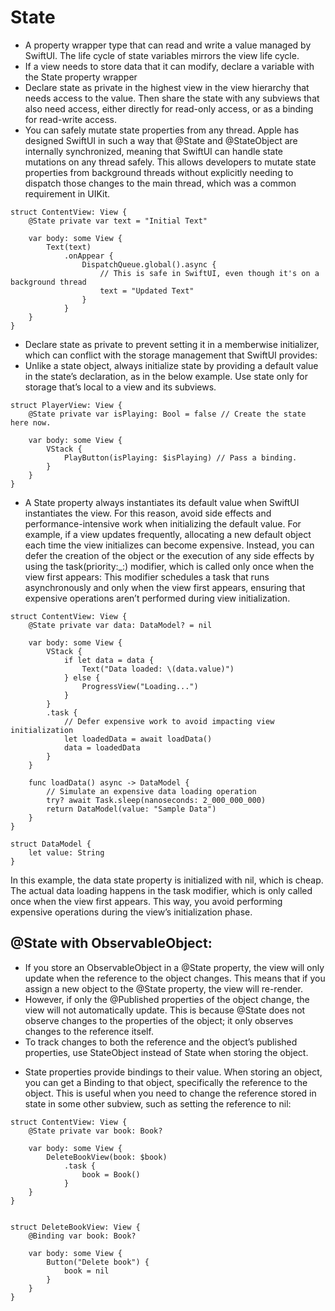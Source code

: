 
# State
* A property wrapper type that can read and write a value managed by SwiftUI. The life cycle of state
variables mirrors the view life cycle.
* If a view needs to store data that it can modify, declare a variable with the State property wrapper
* Declare state as private in the highest view in the view hierarchy that needs access to the value.
Then share the state with any subviews that also need access, either directly for read-only access, or
as a binding for read-write access. 
* You can safely mutate state properties from any thread. Apple has designed SwiftUI in such a way that
@State and @StateObject are internally synchronized, meaning that SwiftUI can handle state mutations on
any thread safely. This allows developers to mutate state properties from background threads without
explicitly needing to dispatch those changes to the main thread, which was a common requirement in
UIKit.
```
struct ContentView: View {
    @State private var text = "Initial Text"

    var body: some View {
        Text(text)
            .onAppear {
                DispatchQueue.global().async {
                    // This is safe in SwiftUI, even though it's on a background thread
                    text = "Updated Text"
                }
            }
    }
}
```
* Declare state as private to prevent setting it in a memberwise initializer, which can conflict with 
the storage management that SwiftUI provides:
* Unlike a state object, always initialize state by providing a default value in the state’s
declaration, as in the below example. Use state only for storage that’s local to a view and its
subviews.
```
struct PlayerView: View {
    @State private var isPlaying: Bool = false // Create the state here now.

    var body: some View {
        VStack {
            PlayButton(isPlaying: $isPlaying) // Pass a binding.
        }
    }
}
```
* A State property always instantiates its default value when SwiftUI instantiates the view. For this
reason, avoid side effects and performance-intensive work when initializing the default value. 
For example, if a view updates frequently, allocating a new default object each time the view
initializes can become expensive. Instead, you can defer the creation of the object or the execution of
any side effects by  using the task(priority:_:) modifier, which is called only once when the view 
first appears: This modifier schedules a task that runs asynchronously and only when the view first
appears, ensuring that expensive operations aren’t performed during view initialization.
```
struct ContentView: View {
    @State private var data: DataModel? = nil

    var body: some View {
        VStack {
            if let data = data {
                Text("Data loaded: \(data.value)")
            } else {
                ProgressView("Loading...")
            }
        }
        .task {
            // Defer expensive work to avoid impacting view initialization
            let loadedData = await loadData()
            data = loadedData
        }
    }

    func loadData() async -> DataModel {
        // Simulate an expensive data loading operation
        try? await Task.sleep(nanoseconds: 2_000_000_000)
        return DataModel(value: "Sample Data")
    }
}

struct DataModel {
    let value: String
}
```
In this example, the data state property is initialized with nil, which is cheap. The actual data
loading happens in the task modifier, which is only called once when the view first appears. This way,
you avoid performing expensive operations during the view’s initialization phase.

## @State with ObservableObject:
- If you store an ObservableObject in a @State property, the view will only update when the reference
to the object changes. This means that if you assign a new object to the @State property, the view will
re-render.
- However, if only the @Published properties of the object change, the view will not automatically
update. This is because @State does not observe changes to the properties of the object; it only
observes changes to the reference itself.
- To track changes to both the reference and the object’s published properties, use StateObject instead
of State when storing the object.

* State properties provide bindings to their value. When storing an object, you can get a Binding to
that object, specifically the reference to the object. This is useful when you need to change the
reference stored in state in some other subview, such as setting the reference to nil:
```
struct ContentView: View {
    @State private var book: Book?

    var body: some View {
        DeleteBookView(book: $book)
            .task {
                book = Book()
            }
    }
}


struct DeleteBookView: View {
    @Binding var book: Book?

    var body: some View {
        Button("Delete book") {
            book = nil
        }
    }
}
```

